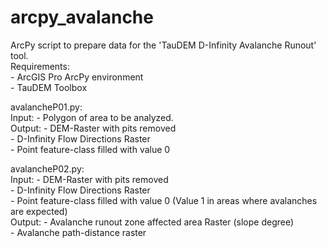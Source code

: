 # arcpy_avalanche

ArcPy script to prepare data for the 'TauDEM D-Infinity Avalanche Runout' tool.\
Requirements:\
            - ArcGIS Pro ArcPy environment\
            - TauDEM Toolbox


avalancheP01.py:\
    Input:  - Polygon of area to be analyzed.\
    Output: - DEM-Raster with pits removed\
            - D-Infinity Flow Directions Raster\
            - Point feature-class filled with value 0
          
avalancheP02.py:\
    Input:  - DEM-Raster with pits removed\
            - D-Infinity Flow Directions Raster\
            - Point feature-class filled with value 0 (Value 1 in areas where avalanches are expected)\
    Output: - Avalanche runout zone affected area Raster (slope degree)\
            - Avalanche path-distance raster
  
  
